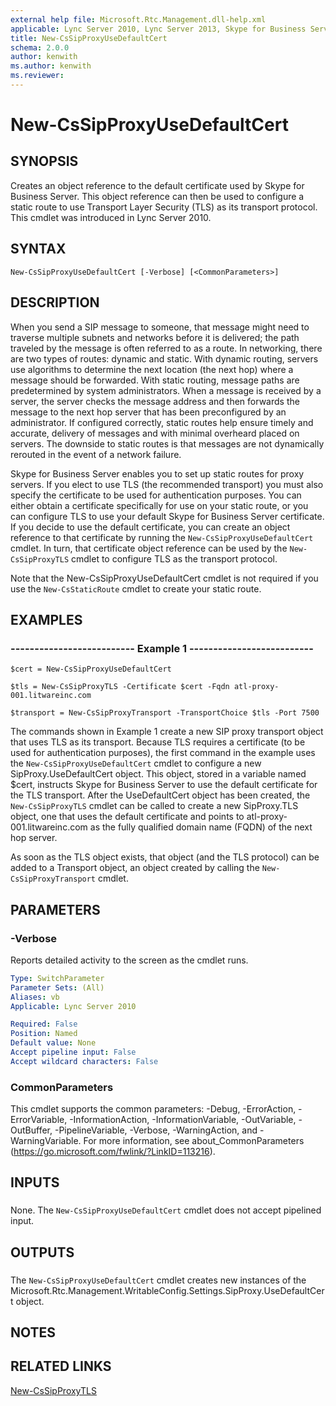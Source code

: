 ```yaml
---
external help file: Microsoft.Rtc.Management.dll-help.xml
applicable: Lync Server 2010, Lync Server 2013, Skype for Business Server 2015, Skype for Business Server 2019
title: New-CsSipProxyUseDefaultCert
schema: 2.0.0
author: kenwith
ms.author: kenwith
ms.reviewer:
---
```


# New-CsSipProxyUseDefaultCert

## SYNOPSIS
Creates an object reference to the default certificate used by Skype for Business Server. This object reference can then be used to configure a static route to use Transport Layer Security (TLS) as its transport protocol.
This cmdlet was introduced in Lync Server 2010.


## SYNTAX

```
New-CsSipProxyUseDefaultCert [-Verbose] [<CommonParameters>]
```

## DESCRIPTION
When you send a SIP message to someone, that message might need to traverse multiple subnets and networks before it is delivered; the path traveled by the message is often referred to as a route.
In networking, there are two types of routes: dynamic and static.
With dynamic routing, servers use algorithms to determine the next location (the next hop) where a message should be forwarded.
With static routing, message paths are predetermined by system administrators.
When a message is received by a server, the server checks the message address and then forwards the message to the next hop server that has been preconfigured by an administrator.
If configured correctly, static routes help ensure timely and accurate, delivery of messages and with minimal overheard placed on servers.
The downside to static routes is that messages are not dynamically rerouted in the event of a network failure.

Skype for Business Server enables you to set up static routes for proxy servers.
If you elect to use TLS (the recommended transport) you must also specify the certificate to be used for authentication purposes.
You can either obtain a certificate specifically for use on your static route, or you can configure TLS to use your default Skype for Business Server certificate.
If you decide to use the default certificate, you can create an object reference to that certificate by running the `New-CsSipProxyUseDefaultCert` cmdlet.
In turn, that certificate object reference can be used by the `New-CsSipProxyTLS` cmdlet to configure TLS as the transport protocol.

Note that the New-CsSipProxyUseDefaultCert cmdlet is not required if you use the `New-CsStaticRoute` cmdlet to create your static route.


## EXAMPLES

### -------------------------- Example 1 --------------------------
```
$cert = New-CsSipProxyUseDefaultCert

$tls = New-CsSipProxyTLS -Certificate $cert -Fqdn atl-proxy-001.litwareinc.com

$transport = New-CsSipProxyTransport -TransportChoice $tls -Port 7500
```

The commands shown in Example 1 create a new SIP proxy transport object that uses TLS as its transport.
Because TLS requires a certificate (to be used for authentication purposes), the first command in the example uses the `New-CsSipProxyUseDefaultCert` cmdlet to configure a new SipProxy.UseDefaultCert object.
This object, stored in a variable named $cert, instructs Skype for Business Server to use the default certificate for the TLS transport.
After the UseDefaultCert object has been created, the `New-CsSipProxyTLS` cmdlet can be called to create a new SipProxy.TLS object, one that uses the default certificate and points to atl-proxy-001.litwareinc.com as the fully qualified domain name (FQDN) of the next hop server.

As soon as the TLS object exists, that object (and the TLS protocol) can be added to a Transport object, an object created by calling the `New-CsSipProxyTransport` cmdlet.


## PARAMETERS

### -Verbose
Reports detailed activity to the screen as the cmdlet runs.

```yaml
Type: SwitchParameter
Parameter Sets: (All)
Aliases: vb
Applicable: Lync Server 2010

Required: False
Position: Named
Default value: None
Accept pipeline input: False
Accept wildcard characters: False
```

### CommonParameters
This cmdlet supports the common parameters: -Debug, -ErrorAction, -ErrorVariable, -InformationAction, -InformationVariable, -OutVariable, -OutBuffer, -PipelineVariable, -Verbose, -WarningAction, and -WarningVariable. For more information, see about_CommonParameters (https://go.microsoft.com/fwlink/?LinkID=113216).

## INPUTS

###  
None.
The `New-CsSipProxyUseDefaultCert` cmdlet does not accept pipelined input.

## OUTPUTS

###  
The `New-CsSipProxyUseDefaultCert` cmdlet creates new instances of the Microsoft.Rtc.Management.WritableConfig.Settings.SipProxy.UseDefaultCert object.

## NOTES

## RELATED LINKS

[New-CsSipProxyTLS](New-CsSipProxyTLS.md)

